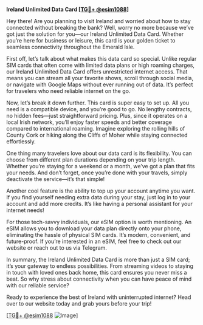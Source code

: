 **Ireland Unlimited Data Card [[TG💪+ @esim1088](https://t.me/s/esim1088)]**

Hey there! Are you planning to visit Ireland and worried about how to stay connected without breaking the bank? Well, worry no more because we’ve got just the solution for you—our Ireland Unlimited Data Card. Whether you’re here for business or leisure, this card is your golden ticket to seamless connectivity throughout the Emerald Isle.

First off, let’s talk about what makes this data card so special. Unlike regular SIM cards that often come with limited data plans or high roaming charges, our Ireland Unlimited Data Card offers unrestricted internet access. That means you can stream all your favorite shows, scroll through social media, or navigate with Google Maps without ever running out of data. It’s perfect for travelers who need reliable internet on the go.

Now, let’s break it down further. This card is super easy to set up. All you need is a compatible device, and you’re good to go. No lengthy contracts, no hidden fees—just straightforward pricing. Plus, since it operates on a local Irish network, you’ll enjoy faster speeds and better coverage compared to international roaming. Imagine exploring the rolling hills of County Cork or hiking along the Cliffs of Moher while staying connected effortlessly.

One thing many travelers love about our data card is its flexibility. You can choose from different plan durations depending on your trip length. Whether you’re staying for a weekend or a month, we’ve got a plan that fits your needs. And don’t forget, once you’re done with your travels, simply deactivate the service—it’s that simple!

Another cool feature is the ability to top up your account anytime you want. If you find yourself needing extra data during your stay, just log in to your account and add more credits. It’s like having a personal assistant for your internet needs!

For those tech-savvy individuals, our eSIM option is worth mentioning. An eSIM allows you to download your data plan directly onto your phone, eliminating the hassle of physical SIM cards. It’s modern, convenient, and future-proof. If you’re interested in an eSIM, feel free to check out our website or reach out to us via Telegram.

In summary, the Ireland Unlimited Data Card is more than just a SIM card; it’s your gateway to endless possibilities. From streaming videos to staying in touch with loved ones back home, this card ensures you never miss a beat. So why stress about connectivity when you can have peace of mind with our reliable service?

Ready to experience the best of Ireland with uninterrupted internet? Head over to our website today and grab yours before your trip! 

[[TG💪+ @esim1088](https://t.me/s/esim1088) ![Image](https://i.postimg.cc/Y0z9fWf4/image.png)]